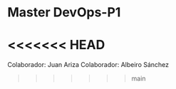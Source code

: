 # Master DevOps-P1

<<<<<<< HEAD
=======
Colaborador: Juan Ariza
Colaborador: Albeiro Sánchez 
>>>>>>> main
